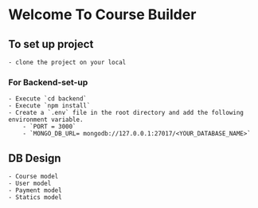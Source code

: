 # Welcome To Course Builder

## To set up project
    - clone the project on your local

### For Backend-set-up
    - Execute `cd backend`
    - Execute `npm install`
    - Create a `.env` file in the root directory and add the following environment variable.
        - `PORT = 3000`
        - `MONGO_DB_URL= mongodb://127.0.0.1:27017/<YOUR_DATABASE_NAME>`

## DB Design
    - Course model
    - User model
    - Payment model
    - Statics model

